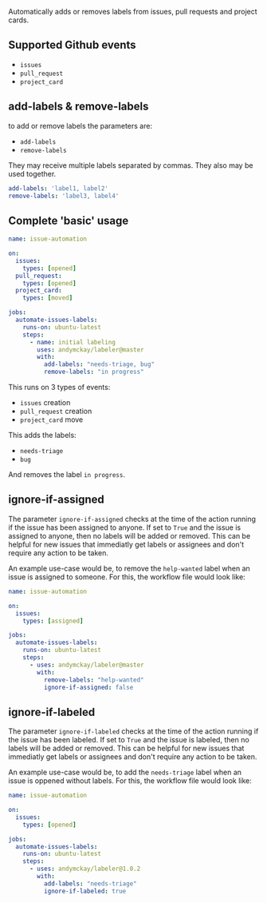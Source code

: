 Automatically adds or removes labels from issues, pull requests and project cards.


## Supported Github events
- `issues`
- `pull_request`
- `project_card`

## add-labels & remove-labels
to add or remove labels the parameters are:
- `add-labels`
- `remove-labels` 

They may receive multiple labels separated by commas.
They also may be used together. 

```yml
add-labels: 'label1, label2'
remove-labels: 'label3, label4'
```

## Complete 'basic' usage

```yml
name: issue-automation

on:
  issues:
    types: [opened]
  pull_request:
    types: [opened]
  project_card:
    types: [moved]

jobs:
  automate-issues-labels:
    runs-on: ubuntu-latest
    steps:
      - name: initial labeling
        uses: andymckay/labeler@master
        with:
          add-labels: "needs-triage, bug"
          remove-labels: "in progress"

```

This runs on 3 types of events:
- `issues` creation
- `pull_request` creation
- `project_card` move

This adds the labels:
- `needs-triage`
- `bug` 

And removes the label `in progress`.

## ignore-if-assigned

The parameter `ignore-if-assigned` checks at the time of the action running if the issue has been assigned to anyone. If set to `True` and the issue is assigned to anyone, then no labels will be added or removed. This can be helpful for new issues that immediatly get labels or assignees and don't require any action to be taken.

An example use-case would be, to remove the `help-wanted` label when an issue is assigned to someone. For this, the workflow file would look like:

```yml
name: issue-automation

on:
  issues:
    types: [assigned]

jobs:
  automate-issues-labels:
    runs-on: ubuntu-latest
    steps:
      - uses: andymckay/labeler@master
        with:
          remove-labels: "help-wanted"
          ignore-if-assigned: false
```

## ignore-if-labeled

The parameter `ignore-if-labeled` checks at the time of the action running if the issue has been labeled. If set to `True` and the issue is labeled, then no labels will be added or removed. This can be helpful for new issues that immediatly get labels or assignees and don't require any action to be taken.

An example use-case would be, to add the `needs-triage` label when an issue is oppened without labels. For this, the workflow file would look like:

```yml
name: issue-automation

on:
  issues:
    types: [opened]

jobs:
  automate-issues-labels:
    runs-on: ubuntu-latest
    steps:
      - uses: andymckay/labeler@1.0.2
        with:
          add-labels: "needs-triage"
          ignore-if-labeled: true
```
